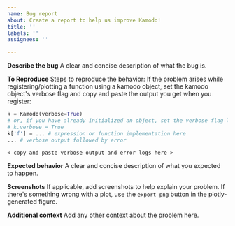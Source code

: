 ```yaml
---
name: Bug report
about: Create a report to help us improve Kamodo!
title: ''
labels: ''
assignees: ''

---
```


**Describe the bug**
A clear and concise description of what the bug is.

**To Reproduce**
Steps to reproduce the behavior:
If the problem arises while registering/plotting a function using a kamodo object, set the kamodo object's verbose flag and copy and paste the output you get when you register:

```python
k = Kamodo(verbose=True)
# or, if you have already initialized an object, set the verbose flag like this:
# k.verbose = True
k['f'] = ... # expression or function implementation here
... # verbose output followed by error
```

```console
< copy and paste verbose output and error logs here >
```

**Expected behavior**
A clear and concise description of what you expected to happen.

**Screenshots**
If applicable, add screenshots to help explain your problem. If there's something wrong with a plot, use the `export png` button in the plotly-generated figure.


**Additional context**
Add any other context about the problem here.
